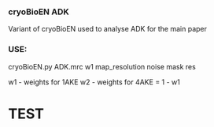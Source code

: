 ### cryoBioEN ADK

Variant of cryoBioEN used to analyse ADK for the main paper



### USE:
cryoBioEN.py ADK.mrc w1 map_resolution noise mask res

w1 - weights for 1AKE
w2 - weights for 4AKE = 1 - w1

# TEST
